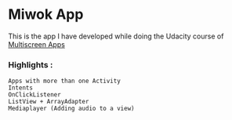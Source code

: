 # Miwok App

This is the app I have developed while doing the Udacity course of [Multiscreen Apps](https://www.udacity.com/course/android-basics-multiscreen-apps--ud839)

### Highlights :

    Apps with more than one Activity
    Intents
    OnClickListener
    ListView + ArrayAdapter
    Mediaplayer (Adding audio to a view)
